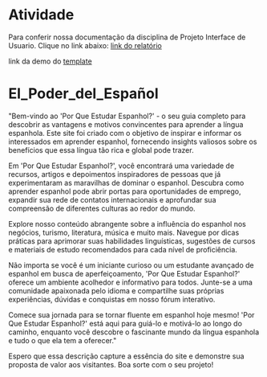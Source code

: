 # Atividade
Para conferir nossa documentação da disciplina de Projeto Interface de Usuario. Clique no link abaixo:
<a href="https://docs.google.com/document/d/1IcMFcMkMr7CEXgaX_UPb5QdFtMkupGPOIgUljQGPEYg/edit?usp=sharing"> link do relatório</a>

link da demo do <a href="https://bootstrapmade.com/demo/Techie/">template </a>

# El_Poder_del_Español
"Bem-vindo ao 'Por Que Estudar Espanhol?' - o seu guia completo para descobrir as vantagens e motivos convincentes para aprender a língua espanhola. Este site foi criado com o objetivo de inspirar e informar os interessados em aprender espanhol, fornecendo insights valiosos sobre os benefícios que essa língua tão rica e global pode trazer.

Em 'Por Que Estudar Espanhol?', você encontrará uma variedade de recursos, artigos e depoimentos inspiradores de pessoas que já experimentaram as maravilhas de dominar o espanhol. Descubra como aprender espanhol pode abrir portas para oportunidades de emprego, expandir sua rede de contatos internacionais e aprofundar sua compreensão de diferentes culturas ao redor do mundo.

Explore nosso conteúdo abrangente sobre a influência do espanhol nos negócios, turismo, literatura, música e muito mais. Navegue por dicas práticas para aprimorar suas habilidades linguísticas, sugestões de cursos e materiais de estudo recomendados para cada nível de proficiência.

Não importa se você é um iniciante curioso ou um estudante avançado de espanhol em busca de aperfeiçoamento, 'Por Que Estudar Espanhol?' oferece um ambiente acolhedor e informativo para todos. Junte-se a uma comunidade apaixonada pelo idioma e compartilhe suas próprias experiências, dúvidas e conquistas em nosso fórum interativo.

Comece sua jornada para se tornar fluente em espanhol hoje mesmo! 'Por Que Estudar Espanhol?' está aqui para guiá-lo e motivá-lo ao longo do caminho, enquanto você descobre o fascinante mundo da língua espanhola e tudo o que ela tem a oferecer."

Espero que essa descrição capture a essência do site e demonstre sua proposta de valor aos visitantes. Boa sorte com o seu projeto!

